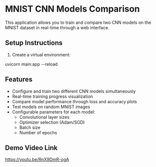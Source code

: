 # MNIST CNN Models Comparison

This application allows you to train and compare two CNN models on the MNIST dataset in real-time through a web interface.

## Setup Instructions

1. Create a virtual environment:

uvicorn main:app --reload


## Features

- Configure and train two different CNN models simultaneously
- Real-time training progress visualization
- Compare model performance through loss and accuracy plots
- Test models on random MNIST images
- Configurable parameters for each model:
  - Convolutional layer sizes
  - Optimizer selection (Adam/SGD)
  - Batch size
  - Number of epochs
  
  
## Demo Video Link
https://youtu.be/RnX9DmR-ogA
